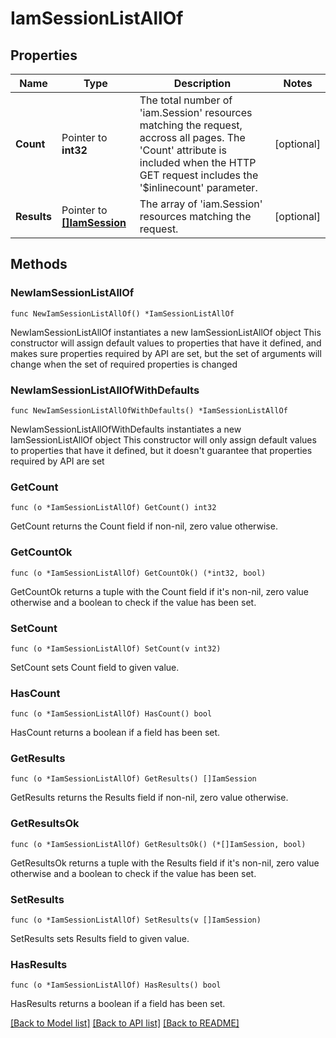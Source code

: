 # IamSessionListAllOf

## Properties

Name | Type | Description | Notes
------------ | ------------- | ------------- | -------------
**Count** | Pointer to **int32** | The total number of &#39;iam.Session&#39; resources matching the request, accross all pages. The &#39;Count&#39; attribute is included when the HTTP GET request includes the &#39;$inlinecount&#39; parameter. | [optional] 
**Results** | Pointer to [**[]IamSession**](iam.Session.md) | The array of &#39;iam.Session&#39; resources matching the request. | [optional] 

## Methods

### NewIamSessionListAllOf

`func NewIamSessionListAllOf() *IamSessionListAllOf`

NewIamSessionListAllOf instantiates a new IamSessionListAllOf object
This constructor will assign default values to properties that have it defined,
and makes sure properties required by API are set, but the set of arguments
will change when the set of required properties is changed

### NewIamSessionListAllOfWithDefaults

`func NewIamSessionListAllOfWithDefaults() *IamSessionListAllOf`

NewIamSessionListAllOfWithDefaults instantiates a new IamSessionListAllOf object
This constructor will only assign default values to properties that have it defined,
but it doesn't guarantee that properties required by API are set

### GetCount

`func (o *IamSessionListAllOf) GetCount() int32`

GetCount returns the Count field if non-nil, zero value otherwise.

### GetCountOk

`func (o *IamSessionListAllOf) GetCountOk() (*int32, bool)`

GetCountOk returns a tuple with the Count field if it's non-nil, zero value otherwise
and a boolean to check if the value has been set.

### SetCount

`func (o *IamSessionListAllOf) SetCount(v int32)`

SetCount sets Count field to given value.

### HasCount

`func (o *IamSessionListAllOf) HasCount() bool`

HasCount returns a boolean if a field has been set.

### GetResults

`func (o *IamSessionListAllOf) GetResults() []IamSession`

GetResults returns the Results field if non-nil, zero value otherwise.

### GetResultsOk

`func (o *IamSessionListAllOf) GetResultsOk() (*[]IamSession, bool)`

GetResultsOk returns a tuple with the Results field if it's non-nil, zero value otherwise
and a boolean to check if the value has been set.

### SetResults

`func (o *IamSessionListAllOf) SetResults(v []IamSession)`

SetResults sets Results field to given value.

### HasResults

`func (o *IamSessionListAllOf) HasResults() bool`

HasResults returns a boolean if a field has been set.


[[Back to Model list]](../README.md#documentation-for-models) [[Back to API list]](../README.md#documentation-for-api-endpoints) [[Back to README]](../README.md)


